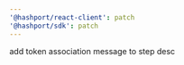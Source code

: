 ```yaml
---
'@hashport/react-client': patch
'@hashport/sdk': patch
---
```


add token association message to step desc
